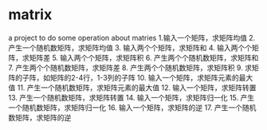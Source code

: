 # matrix
a project to do some operation about matries
1.输入一个矩阵，求矩阵均值
2. 产生一个随机数矩阵，求矩阵均值
3. 输入两个个矩阵，求矩阵和
4. 输入两个个矩阵，求矩阵差
5. 输入两个个矩阵，求矩阵积
6. 产生两个个随机数矩阵，求矩阵和
7. 产生两个个随机数矩阵，求矩阵差
8. 产生两个个随机数矩阵，求矩阵积
9. 求矩阵的子阵，如矩阵的2-4行，1-3列的子阵
10. 输入一个矩阵，求矩阵元素的最大值
11. 产生一个随机数矩阵，求矩阵元素的最大值
12. 输入一个矩阵，求矩阵转置
13. 产生一个随机数矩阵，求矩阵转置
14. 输入一个矩阵，求矩阵归一化
15. 产生一个随机数矩阵，求矩阵归一化
16. 输入一个矩阵，求矩阵的逆
17. 产生一个随机数矩阵，求矩阵的逆
